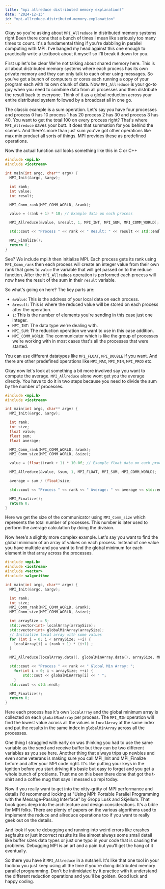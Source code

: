 ```yaml
---
title: "mpi allreduce distributed memory explanation?"
date: "2024-12-13"
id: "mpi-allreduce-distributed-memory-explanation"
---
```


Okay so you're asking about `MPI_Allreduce` in distributed memory systems right Been there done that a bunch of times I mean like seriously too many times to count. It's a fundamental thing if you're dabbling in parallel computing with MPI. I've banged my head against this one enough to practically write a textbook about it myself so I'll break it down for you.

First up let's be clear We're not talking about shared memory here. This is all about distributed memory systems where each process has its own private memory and they can only talk to each other using messages. So you've got a bunch of computers or cores each running a copy of your program each with its own chunk of data. Now `MPI_Allreduce` is your go-to guy when you need to combine data from all processes and then distribute the result back to everyone. Think of it as a global reduction across your entire distributed system followed by a broadcast all in one go.

The classic example is a sum operation. Let's say you have four processes and process 0 has 10 process 1 has 20 process 2 has 30 and process 3 has 40. You want to get the total 100 on every process right? That's where `MPI_Allreduce` saves your butt. It does that summation for you behind the scenes. And there's more than just sum you've got other operations like max min product all sorts of things. MPI provides these as predefined operations.

Now the actual function call looks something like this in C or C++

```c++
#include <mpi.h>
#include <iostream>

int main(int argc, char** argv) {
  MPI_Init(&argc, &argv);

  int rank;
  int value;
  int result;

  MPI_Comm_rank(MPI_COMM_WORLD, &rank);

  value = (rank + 1) * 10; // Example data on each process

  MPI_Allreduce(&value, &result, 1, MPI_INT, MPI_SUM, MPI_COMM_WORLD);

  std::cout << "Process " << rank << " Result: " << result << std::endl;

  MPI_Finalize();
  return 0;
}
```
See? We include mpi.h then initialize MPI. Each process gets its rank using `MPI_Comm_rank` then each process will create an integer value from their own rank that goes to `value` the variable that will get passed on to the reduce function. After the `MPI_Allreduce` operation is performed each process will now have the result of the sum in their `result` variable.

So what's going on here? The key parts are:

*   `&value`: This is the address of your local data on each process.
*   `&result`: This is where the reduced value will be stored on each process after the operation.
*   `1`: This is the number of elements you're sending in this case just one integer.
*   `MPI_INT`: The data type we're dealing with.
*   `MPI_SUM`: The reduction operation we want to use in this case addition.
*   `MPI_COMM_WORLD`: The communicator which is like the group of processes we're working with in most cases that's all the processes that were started.

You can use different datatypes like `MPI_FLOAT`, `MPI_DOUBLE` if you want. And there are other predefined operations like `MPI_MAX`, `MPI_MIN`, `MPI_PROD` etc.

Okay now let's look at something a bit more involved say you want to compute the average. `MPI_Allreduce` alone wont get you the average directly. You have to do it in two steps because you need to divide the sum by the number of processes.

```c++
#include <mpi.h>
#include <iostream>

int main(int argc, char** argv) {
  MPI_Init(&argc, &argv);

  int rank;
  int size;
  float value;
  float sum;
  float average;

  MPI_Comm_rank(MPI_COMM_WORLD, &rank);
  MPI_Comm_size(MPI_COMM_WORLD, &size);

  value = (float)(rank + 1) * 10.0f; // Example float data on each process

  MPI_Allreduce(&value, &sum, 1, MPI_FLOAT, MPI_SUM, MPI_COMM_WORLD);

  average = sum / (float)size;

  std::cout << "Process " << rank << " Average: " << average << std::endl;

  MPI_Finalize();
  return 0;
}
```

Here we get the size of the communicator using `MPI_Comm_size` which represents the total number of processes. This number is later used to perform the average calculation by doing the division.

Now here's a slightly more complex example. Let's say you want to find the global minimum of an array of values on each process. Instead of one value you have multiple and you want to find the global minimum for each element in that array across the processes.
```c++
#include <mpi.h>
#include <iostream>
#include <vector>
#include <algorithm>

int main(int argc, char** argv) {
  MPI_Init(&argc, &argv);

  int rank;
  int size;
  MPI_Comm_rank(MPI_COMM_WORLD, &rank);
  MPI_Comm_size(MPI_COMM_WORLD, &size);

  int arraySize = 5;
  std::vector<int> localArray(arraySize);
  std::vector<int> globalMinArray(arraySize);
  // Initialize local array with some values
  for (int i = 0; i < arraySize; ++i) {
    localArray[i] = (rank + 1) * (i+1) ;
  }

  MPI_Allreduce(localArray.data(), globalMinArray.data(), arraySize, MPI_INT, MPI_MIN, MPI_COMM_WORLD);

  std::cout << "Process " << rank << " Global Min Array: ";
    for(int i = 0; i < arraySize; ++i) {
        std::cout << globalMinArray[i] << " ";
    }
  std::cout << std::endl;

  MPI_Finalize();
  return 0;
}
```
Here each process has it's own `localArray` and the global minimum array is collected on each `globalMinArray` per process. The `MPI_MIN` operation will find the lowest value across all the values in `localArray` at the same index and put the results in the same index in `globalMinArray` across all the processes.

One thing I struggled with early on was thinking you had to use the same variable as the send and receive buffer but they can be two different variables as you see here. Another thing that always trips up newbies and even some veterans is making sure you call MPI_Init and MPI_Finalize before and after your MPI code right. It's like putting your keys in the ignition before you start driving it's basic but easy to forget and you get a whole bunch of problems. Trust me on this been there done that got the t-shirt and a coffee mug that says I messed up mpi today.

Now if you really want to get into the nitty-gritty of MPI performance and details I'd recommend looking at "Using MPI: Portable Parallel Programming with the Message-Passing Interface" by Gropp Lusk and Skjellum. That book goes deep into the architecture and design considerations. It's a bible for MPI folks. There are plenty of papers on the various algorithms used to implement the reduce and allreduce operations too if you want to really geek out on the details.

And look if you're debugging and running into weird errors like crashes segfaults or just incorrect results its like almost always some small detail like buffer sizes data types or just one typo in your code that is causing the problems. Debugging MPI is an art and a pain but you'll get the hang of it eventually.

So there you have it `MPI_Allreduce` in a nutshell. It's like that one tool in your toolbox you just keep using all the time if you're doing distributed memory parallel programming. Don't be intimidated by it practice with it understand the different reduction operations and you'll be golden. Good luck and happy coding.
